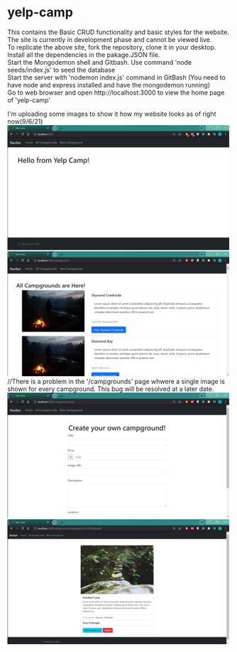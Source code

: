 # yelp-camp
This contains the Basic CRUD functionality and basic styles for the website. <br>
The site is currently in development phase and cannot be viewed live. <br>
To replicate the above site, fork the repository, clone it in your desktop. <br>
Install all the dependencies in the pakage.JSON file. <br>
Start the Mongodemon shell and Gitbash. Use command 'node seeds/index.js' to seed the database <br>
Start the server with 'nodemon index.js' command in GitBash (You need to have node and express installed and have the mongodemon running)  <br>
Go to web browser and open http://localhost:3000 to view the home page of 'yelp-camp'

I'm uploading some images to  show it how my website looks as of right now(9/6/21)
<img src="images/image-1.png" width="500"><br>
<img src="images/image-2.png" width="500"><br> //There is a problem in the '/campgrounds' page whwere a single image is shown for every campground. This bug will be resolved at a later date.
<img src="images/image-3.png" width="500"><br> 
<img src="images/image-4.png" width="500"><br>
